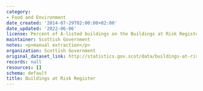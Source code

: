 ```yaml
---
category:
- Food and Environment
date_created: '2014-07-29T02:00:00+02:00'
date_updated: '2022-06-06'
license: Percent of A-listed buildings on the Buildings at Risk Register (BARR)
maintainer: Scottish Government
notes: <p>manual extraction</p>
organization: Scottish Government
original_dataset_link: http://statistics.gov.scot/data/buildings-at-risk-register
records: null
resources: []
schema: default
title: Buildings at Risk Register
---
```

